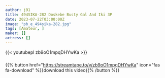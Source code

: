 ```yaml
---
author: j91
title: 494SIKA-282 Doskebe Busty Gal And Iki 3P
date: 2023-07-22T03:00:00Z
image: "pb_e_494sika-282.jpg"
tags: [Amateur, ]
maker: []
actress: []
---
```



{{< youtubepl zb9oO1mpqDHYwKa >}}
###

{{% button href="https://streamtape.to/v/zb9oO1mpqDHYwKa" icon="fas fa-download" %}}download this video{{% /button %}}

